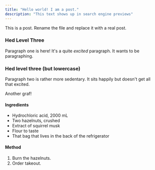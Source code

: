 ```yaml
---
title: "Hello world! I am a post."
description: "This text shows up in search engine previews"
---
```


This is a post. Rename the file and replace it with a real post.

<h3>Hed Level Three</h3>

Paragraph one is here! It's a quite *excited* paragraph. It wants to be paragraphing.

### Hed level three (but lowercase)

Paragraph two is rather more sedentary. It sits happily but doesn't get all that excited.

Another graf!

#### Ingredients

- Hydrochloric acid, 2000 mL
- Two hazelnuts, crushed
- Extract of squirrel musk
- Flour to taste
- That bag that lives in the back of the refrigerator

#### Method

1. Burn the hazelnuts.
2. Order takeout.
